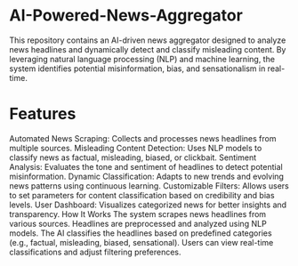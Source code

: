 # AI-Powered-News-Aggregator
This repository contains an AI-driven news aggregator designed to analyze news headlines and dynamically detect and classify misleading content. By leveraging natural language processing (NLP) and machine learning, the system identifies potential misinformation, bias, and sensationalism in real-time.

# Features
Automated News Scraping: Collects and processes news headlines from multiple sources.
Misleading Content Detection: Uses NLP models to classify news as factual, misleading, biased, or clickbait.
Sentiment Analysis: Evaluates the tone and sentiment of headlines to detect potential misinformation.
Dynamic Classification: Adapts to new trends and evolving news patterns using continuous learning.
Customizable Filters: Allows users to set parameters for content classification based on credibility and bias levels.
User Dashboard: Visualizes categorized news for better insights and transparency.
How It Works
The system scrapes news headlines from various sources.
Headlines are preprocessed and analyzed using NLP models.
The AI classifies the headlines based on predefined categories (e.g., factual, misleading, biased, sensational).
Users can view real-time classifications and adjust filtering preferences.
